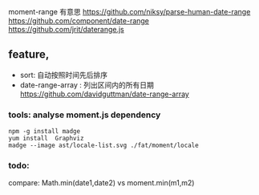 

moment-range
有意思  https://github.com/niksy/parse-human-date-range
https://github.com/component/date-range
https://github.com/jrit/daterange.js


## feature,

- sort: 自动按照时间先后排序
- date-range-array : 列出区间内的所有日期  https://github.com/davidguttman/date-range-array





### tools: analyse moment.js dependency

    npm -g install madge
    yum install  Graphviz
    madge --image ast/locale-list.svg ./fat/moment/locale


### todo:

compare: Math.min(date1,date2)  vs   moment.min(m1,m2)
